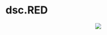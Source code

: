# dsc.RED
<p align="center">
  <img src="https://raw.githubusercontent.com/13-05/discord.RED/main/images/dsc.RED.png?token=APMEUGANSF7OAKDZQJQZGPLBX7BKY" />
</p>
